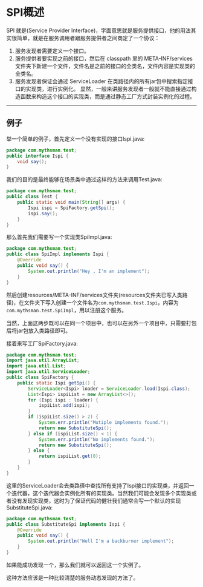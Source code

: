 # SPI概述

SPI 就是(Service Provider Interface)，字面意思就是服务提供接口，他的用法其实很简单，就是在服务调用者跟服务提供者之间商定了一个协议：
1. 服务发现者需要定义一个接口。
2. 服务提供者要实现之前的接口，然后在 classpath 里的 META-INF/services 文件夹下新建一个文件，文件名是之前的接口的全类名，文件内容是实现类的全类名。
3. 服务发现者保证会通过 ServiceLoader 在类路径内的所有jar包中搜索指定接口的实现类，进行实例化。
显然，一般来讲服务发现者一般就不能直接通过构造函数来构造这个接口的实现类，而是通过静态工厂方式封装实例化的过程。

---

## <a name="例子"></a>例子

举一个简单的例子，首先定义一个没有实现的接口Ispi.java:


```java
package com.mythsman.test;
public interface Ispi {
    void say();
}
```

我们的目的是最终能够在场景类中通过这样的方法来调用Test.java:


```java
package com.mythsman.test;
public class Test {
    public static void main(String[] args) {
        Ispi ispi = SpiFactory.getSpi();
        ispi.say();
    }
}
```

那么首先我们需要写一个实现类SpiImpl.java:


```java
package com.mythsman.test;
public class SpiImpl implements Ispi {
    @Override
    public void say() {
        System.out.println("Hey , I'm an implement");
    }
}
```

然后创建resources/META-INF/services文件夹(resources文件夹已写入类路径)，在文件夹下写入创建一个文件名为`com.mythsman.test.Ispi`，内容为`com.mythsman.test.SpiImpl`，用以注册这个服务。

当然，上面这两步既可以在同一个项目中，也可以在另外一个项目中，只需要打包后将jar包放入类路径即可。

接着来写工厂SpiFactory.java:


```java
package com.mythsman.test;
import java.util.ArrayList;
import java.util.List;
import java.util.ServiceLoader;
public class SpiFactory {
    public static Ispi getSpi() {
        ServiceLoader<Ispi> loader = ServiceLoader.load(Ispi.class);
        List<Ispi> ispiList = new ArrayList<>();
        for (Ispi ispi : loader) {
            ispiList.add(ispi);
        }
        if (ispiList.size() > 2) {
            System.err.println("Mutiple implements found.");
            return new SubstituteSpi();
        } else if (ispiList.size() < 1) {
            System.err.println("No implements found.");
            return new SubstituteSpi();
        } else {
            return ispiList.get(0);
        }
    }
}
```

这里的ServiceLoader会去类路径中查找所有支持了Ispi接口的实现类，并返回一个迭代器，这个迭代器会实例化所有的实现类。当然我们可能会发现多个实现类或者没有发现实现类，这时为了保证代码的健壮我们通常会写一个默认的实现SubstituteSpi.java:


```java
package com.mythsman.test;
public class SubstituteSpi implements Ispi {
    @Override
    public void say() {
        System.out.println("Well I'm a backburner implement");
    }
}
```

如果能成功发现一个，那么我们就可以返回这一个实例了。

这种方法应该是一种比较清楚的服务动态发现的方法了。
